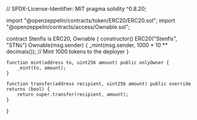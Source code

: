 // SPDX-License-Identifier: MIT
pragma solidity ^0.8.20;

import "@openzeppelin/contracts/token/ERC20/ERC20.sol";
import "@openzeppelin/contracts/access/Ownable.sol";

contract Stenfis is ERC20, Ownable {
    constructor() ERC20("Stenfis", "STNs") Ownable(msg.sender) {
        _mint(msg.sender, 1000 * 10 ** decimals()); // Mint 1000 tokens to the deployer
    }

    function mint(address to, uint256 amount) public onlyOwner {
        _mint(to, amount);
    }

    function transfer(address recipient, uint256 amount) public override returns (bool) {
        return super.transfer(recipient, amount);
    }
}
